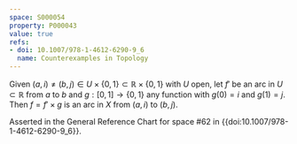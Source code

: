 ```yaml
---
space: S000054
property: P000043
value: true
refs:
- doi: 10.1007/978-1-4612-6290-9_6
  name: Counterexamples in Topology
---
```


Given $(a,i) \neq (b,j) \in U \times \{0,1\} \subset \mathbb{R} \times \{0,1\}$ with $U$ open, let $f'$ be an arc in $U \subset \mathbb{R}$ from $a$ to $b$ and $g:[0,1] \rightarrow \{0,1\}$ any function with $g(0)=i$ and $g(1)=j$. Then $f = f' \times g$ is an arc in $X$ from $(a,i)$ to $(b,j)$.

Asserted in the General Reference Chart for space #62 in
{{doi:10.1007/978-1-4612-6290-9_6}}.
